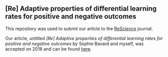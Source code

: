 
## [Re] Adaptive properties of differential learning rates for positive and negative outcomes

This repository was used to submit our article to the [ReScience](http://rescience.github.io/) journal.

Our article, untitled *[Re] Adaptive properties of differential learning rates for positive and negative outcomes* by Sophie Bavard and myself, was accepted on 2018 and can be found [here](https://github.com/ReScience-Archives/Bavard-Thero-2018/raw/master/article/Bavard-Thero-2018.pdf).
